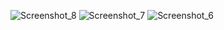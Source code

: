 ![Screenshot_8](https://github.com/user-attachments/assets/6da77e07-4b3c-4e10-9ab2-cacd13e3e59e)
![Screenshot_7](https://github.com/user-attachments/assets/d89d9388-c483-4304-a904-fb99018b9eb3)
![Screenshot_6](https://github.com/user-attachments/assets/e76ecc72-303f-46bf-b455-03a501408554)
